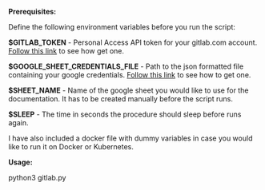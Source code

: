 **Prerequisites:**

Define the following environment variables before you run the script:

**$GITLAB_TOKEN** - Personal Access API token for your gitlab.com account. [Follow this link](https://docs.gitlab.com/ee/user/profile/personal_access_tokens.html) to see how get one.

**$GOOGLE_SHEET_CREDENTIALS_FILE** - Path to the json formatted file containing your google credentials. [Follow this link](https://developers.google.com/workspace/guides/create-credentials) to see how to get one.

**$SHEET_NAME** - Name of the google sheet you would like to use for the documentation. It has to be created manually before the script runs.

**$SLEEP** - The time in seconds the procedure should sleep before runs again. 

I have also included a docker file with dummy variables in case you would like to run it on Docker or Kubernetes.

**Usage:**

python3 gitlab.py
